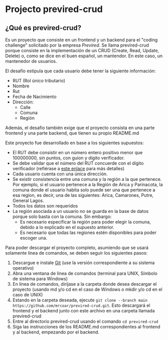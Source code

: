 # Projecto previred-crud

## ¿Qué es previred-crud?

Es un proyecto que consiste en un frontend y un backend para el "coding challenge" solicitado por la empresa _Previred_. Se llama previred-crud porque consiste en la implementación de un CRUD (Create, Read, Update, Delete) o, como se dice en el buen español, un mantendor. En este caso, un mantenedor de usuarios.

El desafío estipula que cada usuario debe tener la siguiente información:

* RUT (Rol único tributario)
* Nombre
* Rut
* Fecha de Nacimiento
* Dirección:
  * Calle
  * Comuna
  * Región

Además, el desafío también exige que el proyecto consista en una parte frontend y una parte backend, que tienen su propio README.md

Este proyecto fue desarrollado en base a los siguientes supuestos:

* El RUT debe consistir en un número entero positivo menor que 100000000, sin puntos, con guion y dígito verificador.
* Se debe validar que el número del RUT concuerde con el dígito verificador (refiérase a [este enlace](https://es.wikipedia.org/wiki/Rol_%C3%9Anico_Tributario) para más detalles)
* Cada usuario cuenta con una única dirección.
* Se existir consistencia entre una comuna y la región a la que pertenece. Por ejemplo, si el usuario pertenece a la Región de Arica y Parinacota, la comuna donde el usuario habita solo puede ser una que pertenece a esa region, es decir, una de las siguientes: Arica, Camarones, Putre, General Lagos.
* Todos los datos son requeridos
* La región asociada a un usuario no se guarda en la base de datos porque solo basta con la comuna. Sin embargo:
  * Es necesario especificar la región para poder elegir la comuna, debido a lo explicado en el supuesto anterior.
  * Es necesario que todas las regiones estén disponibles para poder escoger una.

Para poder descargar el proyecto completo, asumiendo que se usará solamente línea de comandos, se deben seguir los siguientes pasos:

1. Descargue e instale [Git](https://git-scm.com/downloads) (use la versión correspondiente a su sistema operativo)
2. Abra una ventana de línea de comandos (terminal para UNIX, Símbolo de sistema para Windows)
3. En línea de comandos, diríjase a la carpeta donde desea descargar el proyecto (usando md y/o cd en el caso de Windows o mkdir y/o cd en el caso de UNIX)
4. Estando en la carpeta deseada, ejecute ```git clone --branch main https://github.com/mrcoar/previred-crud.git```. Esto descargará el frontend y el backend junto con este archivo en una carpeta llamada previred-crud
5. Entre al directorio previred-crud usando el comando ```cd previred-crud```
6. Siga las instrucciones de los README.md correspondientes al frontend y al backend, empezando por el backend.

